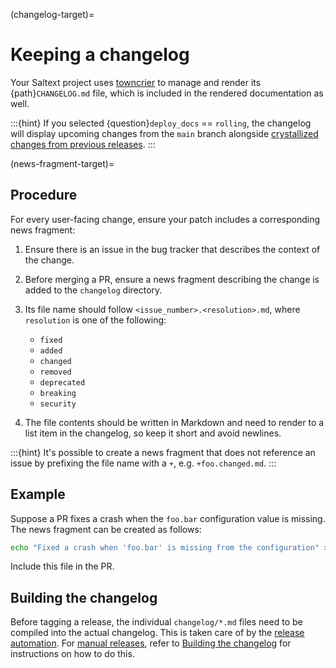(changelog-target)=
# Keeping a changelog

Your Saltext project uses [towncrier](https://towncrier.readthedocs.io/en/stable/) to manage and render its {path}`CHANGELOG.md` file, which is included in the rendered documentation as well.

:::{hint}
If you selected {question}`deploy_docs` == `rolling`, the changelog will display upcoming changes from the `main` branch alongside [crystallized changes from previous releases](changelog-build-target).
:::

(news-fragment-target)=
## Procedure

For every user-facing change, ensure your patch includes a corresponding news fragment:

1. Ensure there is an issue in the bug tracker that describes the context of the change.
2. Before merging a PR, ensure a news fragment describing the change is added to the `changelog` directory.
3. Its file name should follow `<issue_number>.<resolution>.md`, where `resolution` is one of the following:

    * `fixed`
    * `added`
    * `changed`
    * `removed`
    * `deprecated`
    * `breaking`
    * `security`

4. The file contents should be written in Markdown and need to render to a list item in the changelog, so keep it short and avoid newlines.

:::{hint}
It's possible to create a news fragment that does not reference an issue by prefixing the file name with a `+`, e.g. `+foo.changed.md`.
:::

## Example

Suppose a PR fixes a crash when the `foo.bar` configuration value is missing. The news fragment can be created as follows:

```bash
echo "Fixed a crash when 'foo.bar' is missing from the configuration" > changelog/23.fixed.md
```

Include this file in the PR.

## Building the changelog

Before tagging a release, the individual `changelog/*.md` files need to be compiled into the actual changelog. This is taken care of by the [release automation](release-automated-target). For [manual releases](release-manual-target), refer to [Building the changelog](changelog-build-target) for instructions on how to do this.
